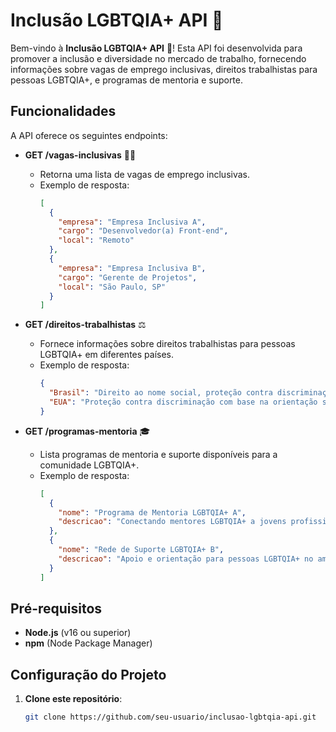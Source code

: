 # Inclusão LGBTQIA+ API 🌈

Bem-vindo à **Inclusão LGBTQIA+ API** 🚀! Esta API foi desenvolvida para promover a inclusão e diversidade no mercado de trabalho, fornecendo informações sobre vagas de emprego inclusivas, direitos trabalhistas para pessoas LGBTQIA+, e programas de mentoria e suporte.

## Funcionalidades

A API oferece os seguintes endpoints:

- **GET /vagas-inclusivas** 🧑‍💻
  - Retorna uma lista de vagas de emprego inclusivas.
  - Exemplo de resposta:
    ```json
    [
      {
        "empresa": "Empresa Inclusiva A",
        "cargo": "Desenvolvedor(a) Front-end",
        "local": "Remoto"
      },
      {
        "empresa": "Empresa Inclusiva B",
        "cargo": "Gerente de Projetos",
        "local": "São Paulo, SP"
      }
    ]
    ```

- **GET /direitos-trabalhistas** ⚖️
  - Fornece informações sobre direitos trabalhistas para pessoas LGBTQIA+ em diferentes países.
  - Exemplo de resposta:
    ```json
    {
      "Brasil": "Direito ao nome social, proteção contra discriminação no trabalho...",
      "EUA": "Proteção contra discriminação com base na orientação sexual e identidade de gênero..."
    }
    ```

- **GET /programas-mentoria** 🎓
  - Lista programas de mentoria e suporte disponíveis para a comunidade LGBTQIA+.
  - Exemplo de resposta:
    ```json
    [
      {
        "nome": "Programa de Mentoria LGBTQIA+ A",
        "descricao": "Conectando mentores LGBTQIA+ a jovens profissionais."
      },
      {
        "nome": "Rede de Suporte LGBTQIA+ B",
        "descricao": "Apoio e orientação para pessoas LGBTQIA+ no ambiente de trabalho."
      }
    ]
    ```

## Pré-requisitos

- **Node.js** (v16 ou superior)
- **npm** (Node Package Manager)

## Configuração do Projeto

1. **Clone este repositório**:
   ```bash
   git clone https://github.com/seu-usuario/inclusao-lgbtqia-api.git
